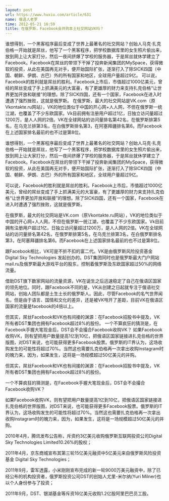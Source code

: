 ```yaml
---
layout: post
url: https://www.huxiu.com/article/631
name: 俄语人老罗
time: 2012-05-21 16:59
title: 在俄罗斯，Facebook会并购本土社交网站VK吗？
---
```

谁想得到，一个黑客程序最后变成了世界上最著名的社交网站？创始人马克·扎克伯格一开始就是屌丝，他写了一个黑客程序，把学校数据库里的女生照片偷出来，放到网上让大家打分，然后一夜间挤爆了学校的服务器，于是屌丝就休学建立了Facebook。Facebook在屌丝的带领下干掉了投奔新闻集团的MySpace，获得微软的投资，从此在美国再无对手，便开始国际扩张，逐渐打入了除SICK四国（中国、朝鲜、伊朗、古巴）外的所有国家和地区，全球用户量超过9亿。 可以说，Facebook的胜利就是屌丝的胜利。Facebook上市后，市值超过1000亿美元，曾经的屌丝变成了手上抓满美元的大富豪，有了更雄厚的财力来支持扎克伯格“让世界更加开放和联接”的理想。除了SICK四国，还有一个国家，Facebook在进入时遭遇了强烈挫败，这就是俄罗斯。 在俄罗斯，最大的社交网站是VK.com（原Vkontakte.ru网站），VK的地位类似于中国的开心网+人人网，不但在俄罗斯一统江湖，也覆盖了不少东欧国家。Vk目前拥有注册用户超过1亿，日独立访问量超过1200万，是人人网的2倍。VK在全球网站的访问量排名第42名，在俄罗斯排第5名，在乌克兰排第3名，在白俄罗斯排名第3，在阿塞拜疆排名第6。而Facebook在上述国家排名最前的也不过是第8位。

谁想得到，一个黑客程序最后变成了世界上最著名的社交网站？创始人马克·扎克伯格一开始就是屌丝，他写了一个黑客程序，把学校数据库里的女生照片偷出来，放到网上让大家打分，然后一夜间挤爆了学校的服务器，于是屌丝就休学建立了Facebook。Facebook在屌丝的带领下干掉了投奔新闻集团的MySpace，获得微软的投资，从此在美国再无对手，便开始国际扩张，逐渐打入了除SICK四国（中国、朝鲜、伊朗、古巴）外的所有国家和地区，全球用户量超过9亿。

可以说，Facebook的胜利就是屌丝的胜利。Facebook上市后，市值超过1000亿美元，曾经的屌丝变成了手上抓满美元的大富豪，有了更雄厚的财力来支持扎克伯格“让世界更加开放和联接”的理想。除了SICK四国，还有一个国家，Facebook在进入时遭遇了强烈挫败，这就是俄罗斯。

在俄罗斯，最大的社交网站是VK.com（原Vkontakte.ru网站），VK的地位类似于中国的开心网+人人网，不但在俄罗斯一统江湖，也覆盖了不少东欧国家。Vk目前拥有注册用户超过1亿，日独立访问量超过1200万，是人人网的2倍。VK在全球网站的访问量排名第42名，在俄罗斯排第5名，在乌克兰排第3名，在白俄罗斯排名第3，在阿塞拜疆排名第6。而Facebook在上述国家排名最前的也不过是第8位。

跟Facebook相比，VK可是不折不扣的富二代。VK是由俄罗斯风险投资基金 Digital Sky Technologies 发起创办的。DST集团同时也是俄罗斯最大门户网站mail.ru及俄罗斯最大游戏平台的股东，控制着俄罗斯及东欧国家超过50%的网络流量。

借助DST旗下数家网站的流量资源，VK在诞生之后迅速稳定了自己在俄语区国家的领先地位。同时，跟Facebook不同的是，VK从创建之日起就专注于俄语社交网站，创始人团队都是土生土长的俄罗斯人。因此，尽管Facebook的名气世界闻名，但是由于语言、国情和文化的差异，还是被VK甩开了差距，目前VK在俄语区国家的流量是facebook的4倍以上。

但其实，屌丝Facebook和VK也有间接的渊源：在Facebook招股书中提及，VK所有者DST集团也拥有Facebook超过8%的股份。 一个不算疯狂的猜测是，在Facebook手握大笔现金后，DST会不会撮合Facebook收购VK？ 如果Facebook收购VK，则有望把用户数量提高1亿到10亿，把俄语区国家链接进扎克伯格的世界版图，对DST来说，也可能获得更多Facebook股票。俄罗斯的IT界认为，这场收购发生的可能性将超过70%。当然这也需要扎克伯格再一次拿出收购Instagram时的魄力来，因为，如果发生，这将是一场规模超过50亿美元的并购。

但其实，屌丝Facebook和VK也有间接的渊源：在Facebook招股书中提及，VK所有者DST集团也拥有Facebook超过8%的股份。

一个不算疯狂的猜测是，在Facebook手握大笔现金后，DST会不会撮合Facebook收购VK？

如果Facebook收购VK，则有望把用户数量提高1亿到10亿，把俄语区国家链接进扎克伯格的世界版图，对DST来说，也可能获得更多Facebook股票。俄罗斯的IT界认为，这场收购发生的可能性将超过70%。当然这也需要扎克伯格再一次拿出收购Instagram时的魄力来，因为，如果发生，这将是一场规模超过50亿美元的并购。

2010年4月，腾讯发布公告称，斥资约3亿美元收购俄罗斯互联网投资公司Digital Sky Technologies Limited10.26%的股权；

2011年4月，京东商城宣布其第三轮15亿美元融资中5亿美元来自俄罗斯风险投资基金 Digital Sky Technologies；

2011年9月，雷军透露，小米刚刚宣布完成的新一轮9000万美元融资中，除了已经公布的机构投资者，俄罗斯投资公司DST的创始人尤里-米尔纳(Yuri Milner)也以个人身份参与了投资；

2011年9月，DST、银湖基金等斥资16亿美元收购1.2亿股阿里巴巴员工股。


